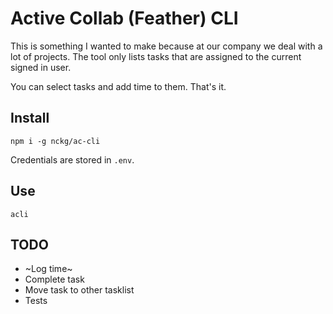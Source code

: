 # Active Collab (Feather) CLI
This is something I wanted to make because at our company we deal with a lot of projects. The tool only lists tasks that are assigned to the current signed in user.

You can select tasks and add time to them. That's it.

## Install

    npm i -g nckg/ac-cli

Credentials are stored in `.env`.

## Use

    acli

## TODO
- ~Log time~
- Complete task
- Move task to other tasklist
- Tests
